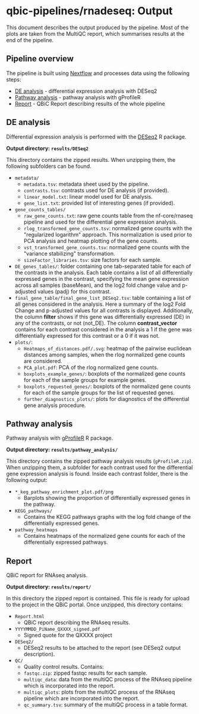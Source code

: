 # qbic-pipelines/rnadeseq: Output

This document describes the output produced by the pipeline. Most of the plots are taken from the MultiQC report, which summarises results at the end of the pipeline.

<!-- TODO qbic-pipelines: Write this documentation describing your workflow's output -->

## Pipeline overview

The pipeline is built using [Nextflow](https://www.nextflow.io/)
and processes data using the following steps:

* [DE analysis](#DE-analysis) - differential expression analysis with DESeq2
* [Pathway analysis](#Pathway-analysis) - pathway analysis with gProfileR
* [Report](#Report) - QBiC Report describing results of the whole pipeline

## DE analysis

Differential expression analysis is performed with the [DESeq2](https://bioconductor.org/packages/release/bioc/html/DESeq2.html) R package.

**Output directory: `results/DESeq2`**

This directory contains the zipped results. When unzipping them, the following subfolders can be found.

* `metadata/`
    * `metadata.tsv`: metadata sheet used by the pipeline.
    * `contrasts.tsv`: contrasts used for DE analysis (if provided).
    * `linear_model.txt`: linear model used for DE analysis.
    * `gene_list.txt`: provided list of interesting genes (if provided).
* `gene_counts_tables/`
    * `raw_gene_counts.txt`: raw gene counts table from the nf-core/rnaseq pipeline and used for the differential gene expression analysis.
    * `rlog_transformed_gene_counts.tsv`: normalized gene counts with the "regularized logarithm" approach. This normalization is used prior to PCA analysis and heatmap plotting of the gene counts.
    * `vst_transformed_gene_counts.tsv`: normalized gene counts with the "variance stabilizing" transformation.
    * `sizeFactor_libraries.tsv`: size factors for each sample.
* `DE_genes_tables/`: folder containing one tab-separated table for each of the contrasts in the analysis. Each table contains a list of all differentially expressed genes in the contrast, specifying the mean gene expression across all samples (baseMean), and the log2 fold change value and p-adjusted values (padj) for this contrast.
* `final_gene_table/final_gene_list_DESeq2.tsv`: table containing a list of all genes considered in the analysis. Here a summary of the log2 Fold Change and p-adjusted values for all contrasts is displayed. Additionally, the column **filter** shows if this gene was differentially expressed (DE) in any of the contrasts, or not (not_DE). The column **contrast_vector** contains for each contrast considered in the analysis a 1 if the gene was differentially expressed for this contrast or a 0 if it was not.
* `plots/`:
    * `Heatmaps_of_distances.pdf/.svg`: heatmap of the pairwise euclidean distances among samples, when the rlog normalized gene counts are considered.
    * `PCA_plot.pdf`: PCA of the rlog normalized gene counts.
    * `boxplots_example_genes/`: boxplots of the normalized gene counts for each of the sample groups for example genes.
    * `boxplots_requested_genes/`: boxplots of the normalized gene counts for each of the sample groups for the list of requested genes.
    * `further_diagnostics_plots/`: plots for diagnostics of the differential gene analysis procedure.

## Pathway analysis

Pathway analysis with [gProfileR](https://biit.cs.ut.ee/gprofiler/gost) R package.

**Output directory: `results/pathway_analysis/`**

This directory contains the zipped pathway analysis results (`gProfileR.zip`). When unzipping them, a subfolder for each contrast used for the differential gene expression analysis is found. Inside each contrast folder, there is the following output:

* `*_keg_pathway_enrichment_plot.pdf/png`
    * Barplots showing the proportion of differentially expressed genes in the pathway.
* `KEGG_pathways/`
    * Contains the KEGG pathways graphs with the log fold change of the differentially expressed genes.
* `pathway_heatmaps`
    * Contains heatmaps of the normalized gene counts for each of the differentially expressed pathways.

## Report

QBiC report for RNAseq analysis.

**Output directory: `results/report/`**

In this directory the zipped report is contained. This file is ready for upload to the project in the QBiC portal. Once unzipped, this directory contains:
<!-- Here also remove the QC stuff? But then, nothing remains, right? -->
* `Report.html`
    * QBiC report describing the RNAseq results.
* `YYYYMMDD_PiName_QXXXX_signed.pdf`
    * Signed quote for the QXXXX project
* `DESeq2/`
    * DESeq2 results to be attached to the report (see DESeq2 output description).
* `QC/`
    * Quality control results. Contains:
    * `fastqc.zip`: zipped fastqc results for each sample.
    * `multiqc_data`: data from the multiQC process of the RNAseq pipeline which is incorporated into the report.
    * `multiqc_plots`: plots from the multiQC process of the RNAseq pipeline which are incorporated into the report.
    * `qc_summary.tsv`: summary of the multiQC process in a table format.
